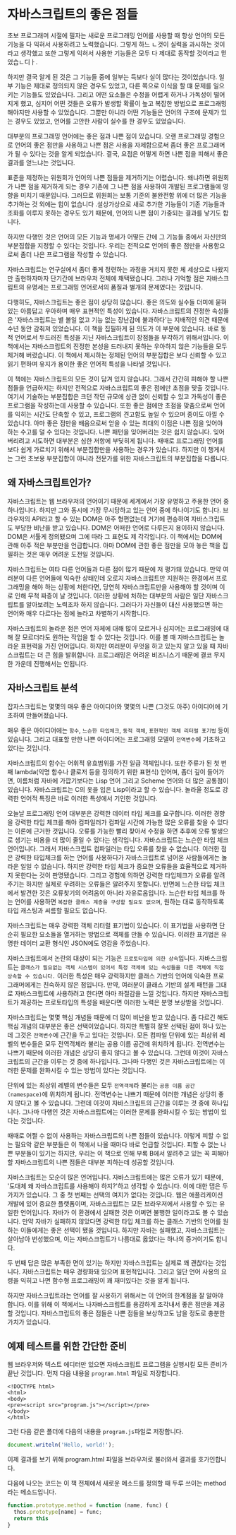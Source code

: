 # 자바스크립트의 좋은 점들
초보 프로그래머 시절에 필자는 새로운 프로그래밍 언어를 사용할 때 항상 언어의 모든 기능을 다 익혀서 사용하려고 노력했습니다. 그렇게 하느 ㄴ것이 실력을 과시하는 것이라고 생각했고 또한 그렇게 익혀서 사용한 기능들은 모두 다 제대로 동작할 것이라고 믿었습ㄴ디ㅏ.

하지만 결국 알게 된 것은 그 기능들 중에 일부는 득보다 실이 많다는 것이었습니다. 일부 기능은 제대로 정의되지 않은 경우도 있었고, 다른 쪽으로 이식을 할 떄 문제를 일으키는 기능들도 있었습니다. 그리고 어떤 요소들은 수정을 어렵게 하거나 가독성이 떨어지게 했고, 심지어 어떤 것들은 오류가 발생할 확률이 높고 복잡한 방법으로 프로그래밍해야지만 사용할 수 있었습니다. 그뿐만 아니라 어떤 기능들은 언어의 구조에 문제가 있는 경우도 있었고, 언어를 고안한 사람이 실수를 한 경우도 있었습니다. 

대부분의 프로그래밍 언어에는 좋은 점과 나쁜 점이 있습니다. 오랜 프로그래밍 경험으로 언어의 좋은 점만을 사용하고 나쁜 점은 사용을 자제함으로써 좀더 좋은 프로그래머가 될 수 있다는 것을 알게 되었습니다. 결국, 요점은 어떻게 하면 나쁜 점을 피해서 좋은 결과를 얻느냐는 것입니다.

표준을 제정하는 위원회가 언어의 나쁜 점들을 제거하기는 어렵습니다. 왜냐하면 위원회가 나쁜 점을 제거하게 되는 경우 기존에 그 나쁜 점을 사용하여 개발된 프로그램들에 영향을 미치기 때문입니다. 그러므로 위원회는 보통 기준의 불완전함 위에 더 많은 기능을 추가하는 것 외에는 힘이 없습니다 .설상가상으로 새로 추가한 기능들이 기존 기능들과 조화를 이루지 못하는 경우도 있기 때문에, 언어의 나쁜 점이 가중되는 결과를 낳기도 합니다. 

하지만 다행인 것은 언어의 모든 기능과 명세가 어떻든 간에 그 기능들 중에서 자신만의 부분집합을 지정할 수 있다는 것입니다. 우리는 전적으로 언어의 좋은 점만을 사용함으로써 좀더 나은 프로그램을 작성할 수 있습니다.

자바스크립트는 연구실에서 좀더 좋게 정련하는 과정을 거치지 못한 체 세상으로 나왔지만 출현하자마자 단기간에 브라우저 전체에 채택됐습니다. 그러나 기억할 점은 자바스크립트의 유명세는 프로그래밍 언어로서의 품질과 별개의 문제였다는 것입니다.

다행히도, 자바스크립트는 좋은 점이 상당히 많습니다. 좋은 의도와 실수들 더미에 묻혀있는 아름답고 우아하며 매우 표현적인 특성이 있습니다. 자바스크립트의 진정한 속성들은 '자바스크립트는 별 볼일 없고 기능 없는 장난감에 불과하다'는 지배적인 의견 때문에 수년 동안 감춰져 있었습니다. 이 책을 집필하게 된 의도가 이 부분에 있습니다. 바로 동적 언어로서 두드러진 특성을 지닌 자바스크립트이 장점들을 부각하기 위해서입니다. 이 책에서는 자바스크립트의 진정한 본성을 드러내지 못하는 우아하지 않은 기능들을 모두 제거해 버렸습니다. 이 책에서 제시하는 정제된 언어의 부분집합은 보다 신뢰할 수 있고 읽기 편하며 유지가 용이한 좋은 언어적 특성을 나타낼 것입니다.

이 책에는 자바스크립트의 모든 것이 담겨 있지 않습니다. 그래서 간간히 피해야 할 나쁜 점들을 언급하지는 하지만 전적으로 자바스크립트의 좋은 점에만 초점을 맞출 것입니다. 여기서 기술하는 부분집합은 크던 작던 규모에 상관 없이 신뢰할 수 있고 가독성이 좋은 프로그램을 작성하는데 사용할 수 있습니다. 또한 좋은 점에만 초점을 맞춤으로써 언어를 익히는 시간도 단축할 수 있고, 프로그램의 견고함도 높일 수 있으며 종이도 아낄 수 있습니다. 아마 좋은 점만을 배움으로써 얻을 수 있는 최대의 이점은 나쁜 점을 잊어야 하는 수고를 덜 수 있다는 것입니다. 나쁜 패턴을 잊어버리는 것은 쉽지 않습니다. 잊어버리려고 시도하면 대부분은 심한 저항에 부딪히게 됩니다. 때때로 프로그래밍 언어를 보다 쉽게 가르치기 위해서 부분집합만을 사용하는 경우가 있습니다. 하지만 이 챙게서는 그런 초보용 부분집합이 아니라 전문가를 위한 자바스크립트의 부분집합을 다룹니다.


## 왜 자바스크립트인가?

자바스크립트는 웹 브라우저의 언어이기 때문에 세계에서 가장 유명하고 주용한 언어 중 하나입니다. 하지만 그와 동시에 가장 무시당하고 있는 언어 중에 하나이기도 합니다. 브라우저의 API라고 할 수 있는 DOM은 아주 형편없는데 거기에 편승하여 자바스크립트도 부당한 비난을 받고 있습니다. DOM은 어떠한 언어로 다루든지 용이하지 않습니다. DOM은 서툴게 정의됐으며 그에 따라 그 표현도 제 각각입니다. 이 책에서는 DOM에 관해 아주 적은 부분만을 언급합니다. 아마 DOM에 관한 좋은 점만을 모아 놓은 책을 집필하는 것은 매우 어려운 도전일 것입니다.

자바스크립트는 여타 다른 언어들과 다른 점이 많기 때문에 저 평가돼 있습니다. 만약 여러분이 다른 언어들에 익숙한 상태인데 오로지 자바스크립트만 지원하는 환경에서 프로그래밍을 해야 하는 상황에 처한다면, 당연히 자바스크립트만을 사용해야 할 것이며 이로 인해 무척 짜증이 날 것입니다. 이러한 상황에 처하는 대부분의 사람은 일단 자바스크립트를 알아보려는 노력조차 하지 않습니다. 그러다가 자신들이 대신 사용했으면 하는 언어와 매우 다르다는 점에 놀라고 차별하기 시작합니다.

자바스크립트의 놀라운 점은 언어 자체에 대해 많이 모르거나 심지어는 프로그래밍에 대해 잘 모르더라도 원하는 작업을 할 수 있다는 것입니다. 이를 볼 때 자바스크립트는 놀라운 표현력을 가진 언어입니다. 하지만 여러분이 무엇을 하고 있는지 알고 있을 때 자바스크립트는 더 큰 힘을 발휘합니다. 프로그래밍은 어려운 비즈니스기 때문에 결코 무지한 가운데 진행해서는 안됩니다.

## 자바스크립트 분석
잡자스크립트는 몇몇의 매우 좋은 아이디어와 몇몇의 나쁜 (그것도 아주) 아이디어에 기초하여 만들어졌습니다.

매우 좋은 아이디어에는 `함수`, `느슨한 타입체크`, `동적 객체`, `표현적인 객체 리터럴 표기법` 등이 있습니다. 그리고 대표할 만한 나쁜 아이디어는 프로그래밍 모델이 `전역변수`에 기초하고 있다는 것입니다.

자바스크립트의 함수는 어휘적 유효범위를 가진 일급 객체입니다. 또한 주류가 된 첫 번째 lambda(익명 함수나 클로저 등을 정의하기 위한 표현식) 언어며, 좀더 깊이 들어가면, 이름처럼 자바에 가깝기보다는 Lisp 언어 그리고 Scheme 언어와 더 많은 공통점이 있습니다. 자바스크립트는 C의 옷을 입은 Lisp이라고 할 수 있습니다. 놀라울 정도로 강력한 언어적 특징은 바로 이러한 특성에서 기인한 것입니다.

오늘날 프로그래밍 언어 대부분은 강력한 데이터 타입 체크를 요구합니다. 이러한 경향을 강력한 타입 체크를 해야 컴파일러가 컴파일 시간에 가능한 많은 오류를 찾을 수 있다는 이론에 근거한 것입니다. 오류를 가능한 빨리 찾아서 수정을 하면 추후에 오류 발생으로 생기는 비용을 더 많이 줄일 수 있다는 생각입니다. 자바스크립트는 느슨한 타입 체크 언어입니다. 그래서 자바스크립트 컴파일러는 타입 오류를 찾을 수 없습니다. 이러한 점은 강력한 타입체크를 하는 언어를 사용하다가 자바스크립트로 넘어온 사람들에게는 놀라운 일일 수 없습니다. 하지만 강력한 타입 체크가 중요한 오류들을 효율적으로 제거하지 못한다는 것이 판명됐습니다. 그리고 경험에 의하면 강력한 타입체크가 오류를 알려주기는 하지만 실제로 우려하는 오류들은 알려주지 못합니다. 반면에 느슨한 타입 체크에서 발견한 것은 오류찾기의 어려움이 아니라 자유로움입니다. 느슨한 타입 체크를 하는 언어를 사용하면 `복잡한 클래스 계층을 구성할 필요도 없으며`, 원하는 대로 동작하토록 타입 캐스팅과 씨름할 필요도 없습니다.

자바스크립트는 매우 강력한 객체 리터럴 표기법이 있습니다. 이 표기법을 사용하면 단순히 필요한 요소들을 열거하는 방법으로 객체를 만들 수 있습니다. 이러한 표기법은 유명한 데이터 교환 형식인 JSON에도 영감을 주었습니다.

자바스크립트에서 논란의 대상이 되는 기능은 `프로토타입에 의한 상속`입니다. 자바스크립트는 `클래스가 필요없는 객체 시스템이 있어서 특정 객체에 있는 속성들을 다른 객체에 직접 상속할 수 있습니다.` 이러한 특성은 매우 강력하지만 클래스 기반의 언어에 익숙한 프로그래머에게는 친숙하지 않은 점입니다. 만약, 여러분이 클래스 기반의 설계 패턴을 그대로 자바스크립트에 사용하려고 한다면 아마 좌절감을 느낄 것입니다. 하지만 자바스크립트가 제공하는 프로토타입의 특성을 배운다면 이러한 노력은 분명 보상받을 것입니다.

자바스크립트는 몇몇 핵심 개념들 때문에 더 많이 비난을 받고 있습니다. 좀 다르긴 해도 핵심 개념의 대부분은 좋은 선택이었습니다. 하지만 특별히 잘못 선택된 점이 하나 있는데 그것은 `전역변수`에 근간을 두고 있다는 것입니다. 모든 컴파일 단위에 있는 최상위 레벨의 변수들은 모두 전역객체라 불리는 공용 이름 공간에 위치하게 됩니다. 전역변수는 나쁘기 때문에 이러한 개념은 상당히 좋지 않다고 볼 수 있습니다. 그런데 이것이 자바스크립트의 근간을 이루는 것 중에 하나입니다. 그나마 다행인 것은 자바스크립트에는 이러한 문제를 완화시킬 수 있는 방법이 있다는 것입니다.

단위에 있는 최상위 레벨의 변수들은 모두 `전역객체`라 불리는 `공용 이름 공간(namespace)`에 위치하게 됩니다. 전역변수는 나쁘기 때문에 이러한 개념은 상당히 좋지 않다고 볼 수 있습니다. 그런데 이것이 자바스크립트의 근간을 이루는 것 중에 하나입니다. 그나마 다행인 것은 자바스크립트에는 이러한 문제를 완화시킬 수 있는 방법이 있다는 것입니다. 

때때로 어쩔 수 없이 사용하는 자바스크립트의 나쁜 점들이 있습니다. 이렇게 피할 수 없는 필요악 같은 부분들은 이 책에서 나올 때마다 바로 언급할 것입니다. 피할 수 없는 나쁜 부분들이 있기는 하지만, 우리는 이 책으로 인해 부록 B에서 알려주고 있는 꼭 피해야 할 자바스크립트의 나쁜 점들은 대부분 피하는데 성공할 것입니다. 

자바스크립트는 모순이 많은 언어입니다. 자바스크립트에는 많은 오류가 있기 때문에, '도대체 왜 자바스크립트를 사용해야 하지?'하고 생각할 수 있습니다. 이에 대한 댑은 두 가지가 있습니다. 그 중 첫 번째는 선택의 여지가 없다는 것입니다. 웹은 애플리케이션 개발에 있어 중요한 플랫폼이며, 자바스크립트는 모든 브라우저에서 사용할 수 있는 유일한 언어입니다. 자바가 이 환경에서 실패한 것은 어쩌면 불행한 일이라고도 볼 수 있습니다. 만약 자바가 실패하지 않았다면 강력한 타입 체크를 하는 클래스 기반의 언어를 원하는 이들에게는 좋은 선택이 됐을 것입니다. 하지만 자바는 실패했고, 자바스크립트는 살아남아 번성했으며, 이는 자바스크립트가 나름대로 옳았다는 하나의 증거이기도 합니다.

두 번째 답은 많은 부족한 면이 있기는 하지만 자바스크립트는 실제로 꽤 괜찮다는 것입니다. 자바스크립트는 매우 경량화돼 있으며 표현적입니다. 그리고 일단 언어 사용의 요령을 익히고 나면 함수형 프로그래밍이 꽤 재미있다는 것을 알게 됩니다.

하지만 자바스크립트라는 언어를 잘 사용하기 위해서는 이 언어의 한계점을 잘 알아야 합니다. 이를 위해 이 책에서느 나자바스크립트를 용감하게 조각내서 좋은 점만을 제공할 것입니다. 자바스크립트의 좋은 점들은 나쁜 점들을 보상하고도 남을 정도로 충분한 가치가 있습니다. 


## 예제 테스트를 위한 간단한 준비

웹 브라우저와 텍스트 에디터만 있으면 자바스크립트 프로그램을 실행시킬 모든 준비가 끝난 것입니다. 먼저 다음 내용을 `program.html` 파일로 저장합니다.

```html5
<!DOCTYPE html>
<html>
<body>
<pre><script src="program.js"></script></pre>
</body>
</html>
```

그런 다음 같은 폴더에 다음의 내용을 `program.js`파일로 저장합니다.

```javascript
document.writeln('Hello, world!');
```

이제 결과를 보기 위해 program.html 파일을 브라우저로 불러와서 결과를 호가인합니다.

다음에 나오는 코드는 이 책 전체에서 새로운 메소드를 정의할 때 두루 쓰이는 method라는 메소드입니다.

```javascript
function.prototype.method = function (name, func) {
  thos.prototype[name] = func;
  return this
}
```
